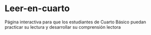 # Leer-en-cuarto
Página interactiva para que los estudiantes de Cuarto Básico puedan practicar su lectura y desarrollar su comprensión lectora
